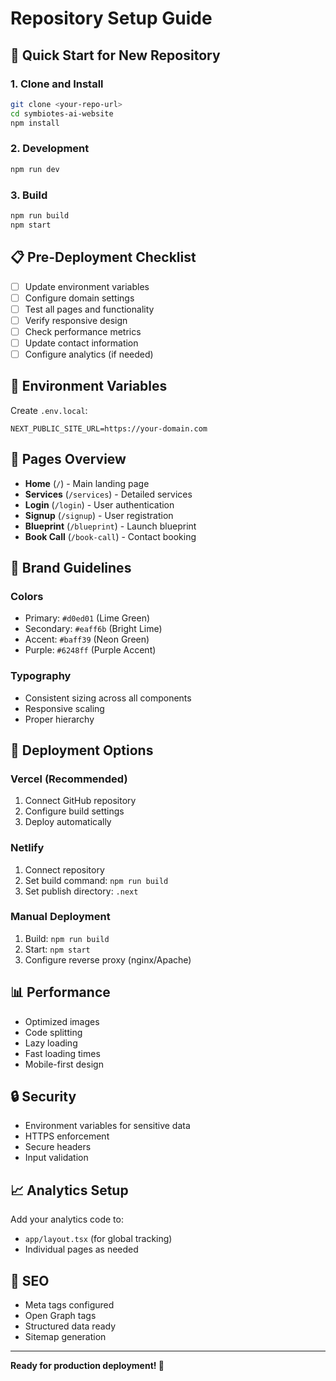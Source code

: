 # Repository Setup Guide

## 🚀 Quick Start for New Repository

### 1. Clone and Install
```bash
git clone <your-repo-url>
cd symbiotes-ai-website
npm install
```

### 2. Development
```bash
npm run dev
```

### 3. Build
```bash
npm run build
npm start
```

## 📋 Pre-Deployment Checklist

- [ ] Update environment variables
- [ ] Configure domain settings
- [ ] Test all pages and functionality
- [ ] Verify responsive design
- [ ] Check performance metrics
- [ ] Update contact information
- [ ] Configure analytics (if needed)

## 🔧 Environment Variables

Create `.env.local`:
```env
NEXT_PUBLIC_SITE_URL=https://your-domain.com
```

## 📱 Pages Overview

- **Home** (`/`) - Main landing page
- **Services** (`/services`) - Detailed services
- **Login** (`/login`) - User authentication
- **Signup** (`/signup`) - User registration
- **Blueprint** (`/blueprint`) - Launch blueprint
- **Book Call** (`/book-call`) - Contact booking

## 🎨 Brand Guidelines

### Colors
- Primary: `#d0ed01` (Lime Green)
- Secondary: `#eaff6b` (Bright Lime)
- Accent: `#baff39` (Neon Green)
- Purple: `#6248ff` (Purple Accent)

### Typography
- Consistent sizing across all components
- Responsive scaling
- Proper hierarchy

## 🚀 Deployment Options

### Vercel (Recommended)
1. Connect GitHub repository
2. Configure build settings
3. Deploy automatically

### Netlify
1. Connect repository
2. Set build command: `npm run build`
3. Set publish directory: `.next`

### Manual Deployment
1. Build: `npm run build`
2. Start: `npm start`
3. Configure reverse proxy (nginx/Apache)

## 📊 Performance

- Optimized images
- Code splitting
- Lazy loading
- Fast loading times
- Mobile-first design

## 🔒 Security

- Environment variables for sensitive data
- HTTPS enforcement
- Secure headers
- Input validation

## 📈 Analytics Setup

Add your analytics code to:
- `app/layout.tsx` (for global tracking)
- Individual pages as needed

## 🎯 SEO

- Meta tags configured
- Open Graph tags
- Structured data ready
- Sitemap generation

---

**Ready for production deployment! 🚀**


